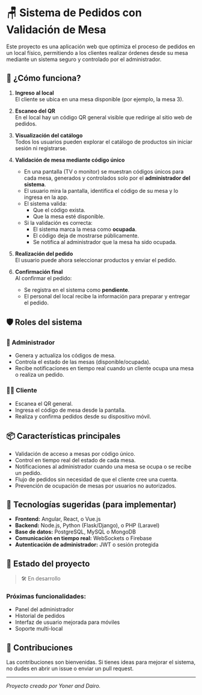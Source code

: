 # 🪑 Sistema de Pedidos con Validación de Mesa

Este proyecto es una aplicación web que optimiza el proceso de pedidos en un local físico, permitiendo a los clientes realizar órdenes desde su mesa mediante un sistema seguro y controlado por el administrador.

## 🚀 ¿Cómo funciona?

1. **Ingreso al local**  
   El cliente se ubica en una mesa disponible (por ejemplo, la mesa 3).

2. **Escaneo del QR**  
   En el local hay un código QR general visible que redirige al sitio web de pedidos.

3. **Visualización del catálogo**  
   Todos los usuarios pueden explorar el catálogo de productos sin iniciar sesión ni registrarse.

4. **Validación de mesa mediante código único**
   - En una pantalla (TV o monitor) se muestran códigos únicos para cada mesa, generados y controlados solo por el **administrador del sistema**.
   - El usuario mira la pantalla, identifica el código de su mesa y lo ingresa en la app.
   - El sistema valida:
     - Que el código exista.
     - Que la mesa esté disponible.
   - Si la validación es correcta:
     - El sistema marca la mesa como **ocupada**.
     - El código deja de mostrarse públicamente.
     - Se notifica al administrador que la mesa ha sido ocupada.

5. **Realización del pedido**  
   El usuario puede ahora seleccionar productos y enviar el pedido.

6. **Confirmación final**  
   Al confirmar el pedido:
   - Se registra en el sistema como **pendiente**.
   - El personal del local recibe la información para preparar y entregar el pedido.

## 🛡️ Roles del sistema

### 👤 Administrador
- Genera y actualiza los códigos de mesa.
- Controla el estado de las mesas (disponible/ocupada).
- Recibe notificaciones en tiempo real cuando un cliente ocupa una mesa o realiza un pedido.

### 🙋‍♂️ Cliente
- Escanea el QR general.
- Ingresa el código de mesa desde la pantalla.
- Realiza y confirma pedidos desde su dispositivo móvil.

## 📦 Características principales

- Validación de acceso a mesas por código único.
- Control en tiempo real del estado de cada mesa.
- Notificaciones al administrador cuando una mesa se ocupa o se recibe un pedido.
- Flujo de pedidos sin necesidad de que el cliente cree una cuenta.
- Prevención de ocupación de mesas por usuarios no autorizados.

## 🧩 Tecnologías sugeridas (para implementar)

- **Frontend:** Angular, React, o Vue.js
- **Backend:** Node.js, Python (Flask/Django), o PHP (Laravel)
- **Base de datos:** PostgreSQL, MySQL o MongoDB
- **Comunicación en tiempo real:** WebSockets o Firebase
- **Autenticación de administrador:** JWT o sesión protegida

## 📌 Estado del proyecto

> 🛠️ En desarrollo

### Próximas funcionalidades:
- Panel del administrador
- Historial de pedidos
- Interfaz de usuario mejorada para móviles
- Soporte multi-local

## 🤝 Contribuciones

Las contribuciones son bienvenidas. Si tienes ideas para mejorar el sistema, no dudes en abrir un issue o enviar un pull request.

---

*Proyecto creado por Yoner and Dairo.*
